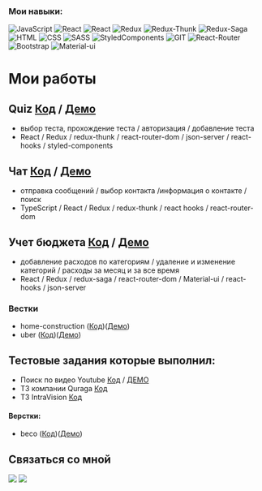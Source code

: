 ### Мои навыки:
  ![JavaScript](https://img.shields.io/badge/JavaScript-230f39?style=flat-square&logo=javaScript&logoColor=efd81d) 
  ![React](https://img.shields.io/badge/React-230f39?style=flat-square&logo=react&logoColor=5ed3f3) 
  ![React](https://img.shields.io/badge/react--hook--form-230f39?style=flat-square&logo=react&logoColor=5ed3f3) 
  ![Redux](https://img.shields.io/badge/Redux-230f39?style=flat-square&logo=redux&logoColor=7547b8) 
  ![Redux-Thunk](https://img.shields.io/badge/Redux--Thunk-230f39?style=flat-square&logo=Redux&logoColor=ff3929) 
  ![Redux-Saga](https://img.shields.io/badge/Redux--Saga-230f39?style=flat-square&logo=Redux&logoColor=ff3929) 
  ![HTML](https://img.shields.io/badge/HTML-230f39?style=flat-square&logo=HTML5&logoColor=df4a25) 
  ![CSS](https://img.shields.io/badge/CSS-230f39?style=flat-square&logo=CSS3&logoColor=2888ce) 
  ![SASS](https://img.shields.io/badge/SASS/SCSS-230f39?style=flat-square&logo=SaSS3&logoColor=cf649a) 
  ![StyledComponents](https://img.shields.io/badge/styled--components-230f39?style=flat-square&logo=styled-components&logoColor=dc7e85) 
  ![GIT](https://img.shields.io/badge/git-230f39?style=flat-square&logo=git&logoColor=ff3929) 
  ![React-Router](https://img.shields.io/badge/React--Router-230f39?style=flat-square&logo=react-router&logoColor=fb494a) 
  ![Bootstrap](https://img.shields.io/badge/Bootstrap-230f39?style=flat-square&logo=Bootstrap&logoColor=8c57d9) 
  ![Material-ui](https://img.shields.io/badge/Material--ui-230f39?style=flat-square&logo=Material-ui&logoColor=00b0ff) 
  
# Мои работы

## Quiz [Код](https://github.com/Amazaev77/quiz-app) / [Демо](https://shielded-reef-71937.herokuapp.com/)
- выбор теста, прохождение теста / авторизация / добавление теста
- React / Redux / redux-thunk / react-router-dom / json-server / react-hooks / styled-components

## Чат [Код](https://github.com/Amazaev77/new-chat) / [Демо](https://warm-mesa-13617.herokuapp.com/)
- отправка сообщений / выбор контакта /информация о контакте / поиск
- TypeScript / React / Redux / redux-thunk / react hooks / react-router-dom

## Учет бюджета [Код](https://github.com/Amazaev77/budget-app) / [Демо](https://fast-badlands-01492.herokuapp.com/)
- добавление расходов по категориям / удаление и изменение категорий  / расходы за месяц и за все время
- React / Redux / redux-saga / react-router-dom / Material-ui / react-hooks / json-server

### Вестки
- home-construction ([Код](https://github.com/Amazaev77/home-construction))([Демо](https://amazaev77.github.io/home-construction/))
- uber ([Код](https://github.com/Amazaev77/uber))([Демо](https://amazaev77.github.io/Uber/))

## Тестовые задания которые выполнил:
- Поиск по видео Youtube [Код](https://github.com/Amazaev77/youtube-search-app) / [ДЕМО](https://calm-inlet-15460.herokuapp.com/)
- ТЗ компании Quraga [Код](https://github.com/Amazaev77/quraga-test)
- ТЗ IntraVision [Код](https://github.com/Amazaev77/intravision-test)
#### Верстки:
- beco ([Код](https://github.com/Amazaev77/beco))([Демо](https://amazaev77.github.io/beco/))
  
## Связаться со мной

[![](https://img.shields.io/badge/WHATSAPP-25D366?&style=for-the-badge&logo=whatsapp&logoColor=white&&s=250)](https://wa.me/79899231400)
[![](https://img.shields.io/badge/telegram-D14836?color=2CA5E0&style=for-the-badge&logo=telegram&logoColor=white&&s=250)](https://t.me/Amazaev77)


  
  

